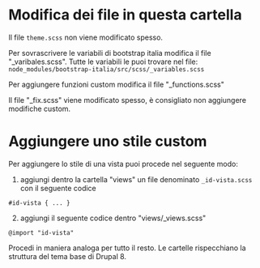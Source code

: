 # Modifica dei file in questa cartella
Il file `theme.scss` non viene modificato spesso.

Per sovrascrivere le variabili di bootstrap italia modifica il file
"_varibales.scss". Tutte le variabili le puoi trovare nel file:
`node_modules/bootstrap-italia/src/scss/_variables.scss`

Per aggiungere funzioni custom modifica il file "_functions.scss"

Il file "_fix.scss" viene modificato spesso, è consigliato non
aggiungere modifiche custom.

# Aggiungere uno stile custom
Per aggiungere lo stile di una vista puoi procede nel seguente modo:

1. aggiungi dentro la cartella "views" un file denominato
  `_id-vista.scss` con il seguente codice
```
#id-vista { ... }
```
2. aggiungi il seguente codice dentro "views/_views.scss"
```
@import "id-vista"
```

Procedi in maniera analoga per tutto il resto.
Le cartelle rispecchiano la struttura del tema base di Drupal 8.
